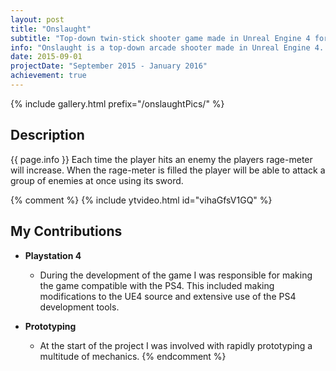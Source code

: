 ```yaml
---
layout: post
title: "Onslaught"
subtitle: "Top-down twin-stick shooter game made in Unreal Engine 4 for mobile devices."
info: "Onslaught is a top-down arcade shooter made in Unreal Engine 4. The game was developed for mobile devices. The player has to shoot and slice through a variety of enemies."
date: 2015-09-01
projectDate: "September 2015 - January 2016"
achievement: true
---
```

{% include gallery.html prefix="/onslaughtPics/" %}
## Description
{{ page.info }} Each time the player hits an enemy the players rage-meter will increase. When the rage-meter is filled the player will be able to attack a group of enemies at once using its sword.

{% comment %}
{% include ytvideo.html id="vihaGfsV1GQ" %}
## My Contributions
* __Playstation 4__
  * During the development of the game I was responsible for making the game compatible with the PS4. This included making modifications to the UE4 source and extensive use of the PS4 development tools.
  
* __Prototyping__
  * At the start of the project I was involved with rapidly prototyping a multitude of mechanics.
{% endcomment %}
